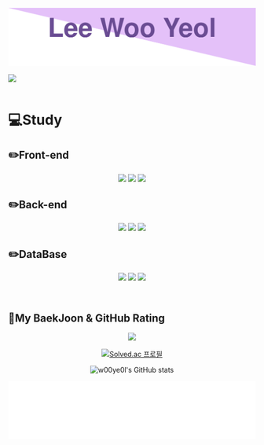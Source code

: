 
![api](README.assets/top.svg)

<a href="https://hits.seeyoufarm.com"><img src="https://hits.seeyoufarm.com/api/count/incr/badge.svg?url=https%3A%2F%2Fgithub.com%2Fw00ye0l&count_bg=%23CACACA&title_bg=%23C27CFF&icon=googlefit.svg&icon_color=%23AE00FF&title=VISITOR&edge_flat=true" align="left"/></a>

<br><br>

<h1>💻Study</h1>

<h2>✏️Front-end</h2>
<p align="center">    
  <img src="https://img.shields.io/badge/vue.js-4FC08D?style=for-the-badge&logo=vue.js&logoColor=white">
  <img src="https://img.shields.io/badge/react-61DAFB?style=for-the-badge&logo=react&logoColor=black"> 
  <img src="https://img.shields.io/badge/next.js-000000?style=for-the-badge&logo=next.js&logoColor=white">
</p>

<h2>✏️Back-end</h2>
<p align="center">    
  <img src="https://img.shields.io/badge/django-092E20?style=for-the-badge&logo=django&logoColor=white">
  <img src="https://img.shields.io/badge/spring-6DB33F?style=for-the-badge&logo=spring&logoColor=white"> 
  <img src="https://img.shields.io/badge/express-000000?style=for-the-badge&logo=express&logoColor=white">
</p>

<h2>✏️DataBase</h2>
<p align="center">    
  <img src="https://img.shields.io/badge/mysql-4479A1?style=for-the-badge&logo=mysql&logoColor=white"> 
  <img src="https://img.shields.io/badge/mongoDB-47A248?style=for-the-badge&logo=MongoDB&logoColor=white">
  <img src="https://img.shields.io/badge/firebase-FFCA28?style=for-the-badge&logo=firebase&logoColor=white">
</p>

<br>

<h2>🚀My BaekJoon & GitHub Rating</h2>
<p align="center">
  <a href="https://opgc.me/#/users/w00ye0l" target="_blank"><img src="https://api.opgc.me/githubs/users/w00ye0l/tag/?theme=basic" /></a>
</p>

<div align="center">
  
  [![Solved.ac 프로필](http://mazassumnida.wtf/api/v2/generate_badge?boj=lwyeol)](https://solved.ac/lwyeol)
  
  ![w00ye0l's GitHub stats](https://github-readme-stats.vercel.app/api?username=w00ye0l&count_private=true)
</div>

![bottom](README.assets/bottom.svg)
